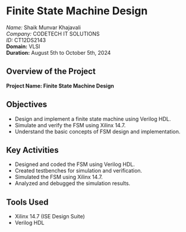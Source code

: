 # Finite State Machine Design

*Name:* Shaik Munvar Khajavali  
*Company:* CODETECH IT SOLUTIONS  
*ID:* CT12DS2143  
**Domain:** VLSI  
**Duration:** August 5th to October 5th, 2024

## Overview of the Project

**Project Name: Finite State Machine Design**

## Objectives
- Design and implement a finite state machine using Verilog HDL.
- Simulate and verify the FSM using Xilinx 14.7.
- Understand the basic concepts of FSM design and implementation.

## Key Activities
- Designed and coded the FSM using Verilog HDL.
- Created testbenches for simulation and verification.
- Simulated the FSM using Xilinx 14.7.
- Analyzed and debugged the simulation results.

## Tools Used
- Xilinx 14.7 (ISE Design Suite)
- Verilog HDL



